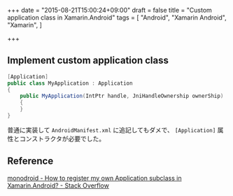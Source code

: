 +++
date = "2015-08-21T15:00:24+09:00"
draft = false
title = "Custom application class in Xamarin.Android"
tags = [
    "Android",
    "Xamarin Android",
    "Xamarin",
]

+++

## Implement custom application class

```csharp
[Application]
public class MyApplication : Application
{
    public MyApplication(IntPtr handle, JniHandleOwnership ownerShip) : base(handle, ownerShip)
    {
    }
}
```

普通に実装して `AndroidManifest.xml` に追記してもダメで、
`[Application]` 属性とコンストラクタが必要でした。


## Reference
[monodroid - How to register my own Application subclass in Xamarin.Android? - Stack Overflow](http://stackoverflow.com/questions/21427981/how-to-register-my-own-application-subclass-in-xamarin-android)